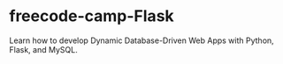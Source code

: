 # freecode-camp-Flask
Learn how to develop Dynamic Database-Driven Web Apps with Python, Flask, and MySQL.
